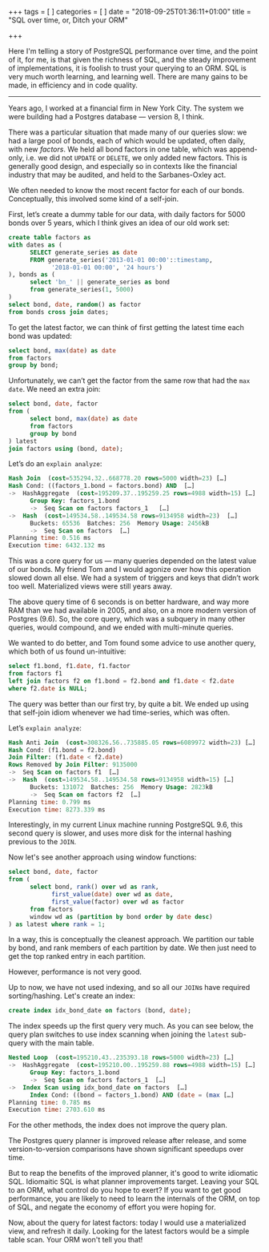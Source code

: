 +++
tags = [
]
categories = [
]
date = "2018-09-25T01:36:11+01:00"
title = "SQL over time, or, Ditch your ORM"

+++

Here I'm telling a story of PostgreSQL performance over time, and the point
of it, for me, is that given the richness of SQL, and the steady improvement of
implementations, it is foolish
to trust your querying to an ORM.
SQL is very much worth learning, and learning
well. There are many gains to be made, in efficiency and in code quality.

---

Years ago, I worked at a financial firm in New York City. The system we were
building had a Postgres database &mdash; version 8, I think.

There was a particular situation that made many of our queries slow:
we had a large
pool of bonds, each of which would be updated, often daily, with new *factors*.
We held all bond  factors in one table, which was append-only,
i.e. we did not `UPDATE` or `DELETE`,
we only added new factors. This is generally good design, and especially so in
contexts like the financial industry that may be audited, and held to the
Sarbanes-Oxley act.

We often needed to know the most recent factor for each of our bonds.
Conceptually, this involved some kind of a self-join.

First, let’s create a dummy table for our data, with daily factors for
5000 bonds over 5 years, which I think gives an idea of our old work set:

``` sql
create table factors as
with dates as (
      SELECT generate_series as date
      FROM generate_series('2013-01-01 00:00'::timestamp,
            '2018-01-01 00:00', '24 hours')
), bonds as (
      select 'bn_' || generate_series as bond
      from generate_series(1, 5000)
)
select bond, date, random() as factor
from bonds cross join dates;
```

To get the latest factor, we can think of first getting the latest time
each bond was updated:

``` sql
select bond, max(date) as date
from factors
group by bond;
```

Unfortunately, we can’t get the factor from the same row
that had the `max date`.
We need an extra join:

``` sql
select bond, date, factor
from (
      select bond, max(date) as date
      from factors
      group by bond
) latest
join factors using (bond, date);
```

Let’s do an `explain analyze`:

``` sql
Hash Join  (cost=535294.32..668778.20 rows=5000 width=23) […]
Hash Cond: ((factors_1.bond = factors.bond) AND  […]
->  HashAggregate  (cost=195209.37..195259.25 rows=4988 width=15) […]
      Group Key: factors_1.bond
      ->  Seq Scan on factors factors_1   […]
->  Hash  (cost=149534.58..149534.58 rows=9134958 width=23)  […]
      Buckets: 65536  Batches: 256  Memory Usage: 2456kB
      ->  Seq Scan on factors  […]
Planning time: 0.516 ms
Execution time: 6432.132 ms
```

This was a core query for us &mdash; many queries depended on the latest value of
our bonds. My friend Tom and I would agonize over how this operation slowed
down all else. We had a system of triggers and keys that didn’t work too
well. Materialized views were still years away.

The above query time of 6 seconds is on better hardware, and way more RAM than
we had available in 2005, and also, on a more modern version of Postgres (9.6).
So, the core query, which was a subquery in many other queries, would compound,
and we ended with multi-minute queries.

We wanted to do better, and Tom found some advice to use another query,
which both of us found un-intuitive:

``` sql
select f1.bond, f1.date, f1.factor
from factors f1
left join factors f2 on f1.bond = f2.bond and f1.date < f2.date
where f2.date is NULL;
```

The query was better than our first try, by quite a bit. We ended up using
that self-join idiom whenever we had time-series, which was often.

Let’s `explain analyze`:

``` sql
Hash Anti Join  (cost=308326.56..735885.05 rows=6089972 width=23) […]
Hash Cond: (f1.bond = f2.bond)
Join Filter: (f1.date < f2.date)
Rows Removed by Join Filter: 9135000
->  Seq Scan on factors f1  […]
->  Hash  (cost=149534.58..149534.58 rows=9134958 width=15) […]
      Buckets: 131072  Batches: 256  Memory Usage: 2823kB
      ->  Seq Scan on factors f2  […]
Planning time: 0.799 ms
Execution time: 8273.339 ms
```

Interestingly, in my current Linux machine running PostgreSQL 9.6, this second
query is slower, and uses more disk for the internal hashing previous to the `JOIN`.

Now let's see another approach using window functions:

``` sql
select bond, date, factor
from (
      select bond, rank() over wd as rank,
            first_value(date) over wd as date,
            first_value(factor) over wd as factor
      from factors
      window wd as (partition by bond order by date desc)
) as latest where rank = 1;
```

In a way, this is conceptually the cleanest approach. We partition our table
by bond, and rank members of each partition by date. We then just need to
get the top ranked entry in each partition.

However, performance is not very good.

Up to now, we have not used indexing, and so all our `JOIN`s have required
sorting/hashing. Let's create an index:

``` sql
create index idx_bond_date on factors (bond, date);
```

The index speeds up the first query very much. As you can see below,
the query plan
switches to use index scanning when joining the `latest` sub-query with the
main table.

``` sql
Nested Loop  (cost=195210.43..235393.18 rows=5000 width=23) […]
->  HashAggregate  (cost=195210.00..195259.88 rows=4988 width=15) […]
      Group Key: factors_1.bond
      ->  Seq Scan on factors factors_1  […]
->  Index Scan using idx_bond_date on factors  […]
      Index Cond: ((bond = factors_1.bond) AND (date = (max […]
Planning time: 0.785 ms
Execution time: 2703.610 ms
```

For the other methods, the index does not improve the query plan.

The Postgres query planner is improved release after release, and some
version-to-version comparisons have shown significant speedups over time.

But to reap the benefits of the improved planner, it's good to write idiomatic
SQL. Idiomaitic SQL is what planner improvements target. Leaving your SQL
to an ORM, what control do you hope to exert? If you want to get good performance,
you are likely to need to learn the internals of the ORM, on top of SQL, and
negate the economy of effort you were hoping for.

Now, about the query for latest factors: today I would use a materialized view,
and refresh it daily. Looking for the latest factors would be a simple table
scan. Your ORM won't tell you that!
